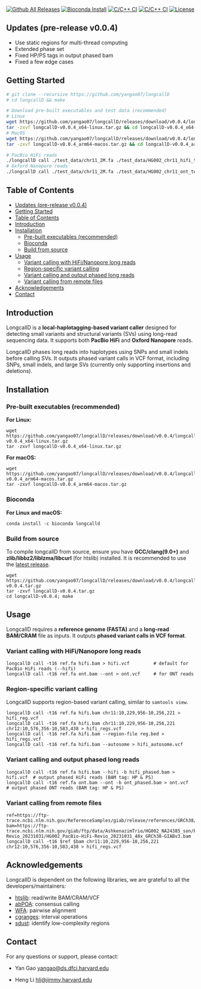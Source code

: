 <!-- # LongcallD: local-haplotagging-based small and structural variant calling -->

<!-- [![Latest Release](https://img.shields.io/github/release/yangao07/longcallD.svg?label=Release)](https://github.com/yangao07/longcallD/releases/latest) -->
[![Github All Releases](https://img.shields.io/github/downloads/yangao07/longcallD/total.svg?label=Download)](https://github.com/yangao07/longcallD/releases)
[![Bioconda Install](https://img.shields.io/conda/dn/bioconda/longcallD.svg?style=flag&label=Bioconda)](https://anaconda.org/bioconda/longcalld)
[![C/C++ CI](https://github.com/yangao07/longcallD/actions/workflows/linux-CI.yml/badge.svg)](https://github.com/yangao07/longcallD/actions/workflows/linux-CI.yml)
[![C/C++ CI](https://github.com/yangao07/longcallD/actions/workflows/macos-CI.yml/badge.svg)](https://github.com/yangao07/longcallD/actions/workflows/macos-CI.yml)
[![License](https://img.shields.io/badge/License-MIT-black.svg)](https://github.com/yangao07/longcallD/blob/main/LICENSE)
<!-- [![Published in Bioinformatics](https://img.shields.io/badge/Published%20in-Bioinformatics-blue.svg)](https://dx.doi.org/10.1093/bioinformatics/btaa963) -->
<!-- [![GitHub Issues](https://img.shields.io/github/issues/yangao07/longcallD.svg?label=Issues)](https://github.com/yangao07/longcallD/issues) -->
## Updates (pre-release v0.0.4)

* Use static regions for multi-thread computing
* Extended phase set
* Fixed HP/PS tags in output phased bam
* Fixed a few edge cases

## Getting Started
```sh
# git clone --recursive https://github.com/yangao07/longcallD
# cd longcallD && make

# Download pre-built executables and test data (recommended)
# Linux
wget https://github.com/yangao07/longcallD/releases/download/v0.0.4/longcallD-v0.0.4_x64-linux.tar.gz
tar -zxvf longcallD-v0.0.4_x64-linux.tar.gz && cd longcallD-v0.0.4_x64-linux
# MacOS
wget https://github.com/yangao07/longcallD/releases/download/v0.0.4/longcallD-v0.0.4_arm64-macos.tar.gz
tar -zxvf longcallD-v0.0.4_arm64-macos.tar.gz && cd longcallD-v0.0.4_arm64-macos

# PacBio HiFi reads
./longcallD call ./test_data/chr11_2M.fa ./test_data/HG002_chr11_hifi_test.bam --hifi > HG002_hifi_test.vcf
# Oxford Nanopore reads
./longcallD call ./test_data/chr11_2M.fa ./test_data/HG002_chr11_ont_test.bam --ont > HG002_ont_test.vcf
```
<!-- # man page for detailed command line options
man ./longcallD.1
``` -->

## Table of Contents
- [Updates (pre-release v0.0.4)](#updates-pre-release-v004)
- [Getting Started](#getting-started)
- [Table of Contents](#table-of-contents)
- [Introduction](#introduction)
- [Installation](#installation)
  - [Pre-built executables (recommended)](#pre-built-executables-recommended)
  - [Bioconda](#bioconda)
  - [Build from source](#build-from-source)
- [Usage](#usage)
  - [Variant calling with HiFi/Nanopore long reads](#variant-calling-with-hifinanopore-long-reads)
  - [Region-specific variant calling](#region-specific-variant-calling)
  - [Variant calling and output phased long reads](#variant-calling-and-output-phased-long-reads)
  - [Variant calling from remote files](#variant-calling-from-remote-files)
- [Acknowledgements](#acknowledgements)
- [Contact](#contact)


## Introduction
LongcallD is a **local-haplotagging-based variant caller** designed for detecting small variants and structural variants (SVs)
using long-read sequencing data. It supports both **PacBio HiFi** and **Oxford Nanopore** reads.

LongcallD phases long reads into haplotypes using SNPs and small indels before calling SVs. It outputs phased variant calls in VCF format, including SNPs, small indels, and large SVs (currently only supporting insertions and deletions).
## Installation

### Pre-built executables (recommended)
**For Linux:**
```
wget https://github.com/yangao07/longcallD/releases/download/v0.0.4/longcallD-v0.0.4_x64-linux.tar.gz
tar -zxvf longcallD-v0.0.4_x64-linux.tar.gz
```
**For macOS:**
```
wget https://github.com/yangao07/longcallD/releases/download/v0.0.4/longcallD-v0.0.4_arm64-macos.tar.gz
tar -zxvf longcallD-v0.0.4_arm64-macos.tar.gz
```

### Bioconda
**For Linux and macOS:**
```
conda install -c bioconda longcalld
```

### Build from source
To compile longcallD from source, ensure you have **GCC/clang(9.0+)** and **zlib/libbz2/liblzma/libcurl** (for htslib) installed. 
It is recommended to use the [latest release](https://github.com/yangao07/longcallD/releases).
```
wget https://github.com/yangao07/longcallD/releases/download/v0.0.4/longcallD-v0.0.4.tar.gz
tar -zxvf longcallD-v0.0.4.tar.gz
cd longcallD-v0.0.4; make
```

## Usage
LongcallD requires a **reference genome (FASTA)** and a **long-read BAM/CRAM** file as inputs. It outputs **phased variant calls in VCF format**.
### Variant calling with HiFi/Nanopore long reads
```
longcallD call -t16 ref.fa hifi.bam > hifi.vcf         # default for PacBio HiFi reads (--hifi)
longcallD call -t16 ref.fa ont.bam --ont > ont.vcf     # for ONT reads
```

### Region-specific variant calling
LongcallD supports region-based variant calling, similar to `samtools view`.
```
longcallD call -t16 ref.fa hifi.bam chr11:10,229,956-10,256,221 > hifi_reg.vcf
longcallD call -t16 ref.fa hifi.bam chr11:10,229,956-10,256,221 chr12:10,576,356-10,583,438 > hifi_regs.vcf
longcallD call -t16 ref.fa hifi.bam --region-file reg.bed > hifi_regs.vcf
longcallD call -t16 ref.fa hifi.bam --autosome > hifi_autosome.vcf
```

### Variant calling and output phased long reads
```
longcallD call -t16 ref.fa hifi.bam --hifi -b hifi_phased.bam > hifi.vcf  # output phased HiFi reads (BAM tag: HP & PS)
longcallD call -t16 ref.fa ont.bam --ont -b ont_phased.bam > ont.vcf      # output phased ONT reads (BAM tag: HP & PS)
```
### Variant calling from remote files
```
ref=https://ftp-trace.ncbi.nlm.nih.gov/ReferenceSamples/giab/release/references/GRCh38/GRCh38_GIABv3_no_alt_analysis_set_maskedGRC_decoys_MAP2K3_KMT2C_KCNJ18.fasta.gz
bam=https://ftp-trace.ncbi.nlm.nih.gov/giab/ftp/data/AshkenazimTrio/HG002_NA24385_son/PacBio_HiFi-Revio_20231031/HG002_PacBio-HiFi-Revio_20231031_48x_GRCh38-GIABv3.bam
longcallD call -t16 $ref $bam chr11:10,229,956-10,256,221 chr12:10,576,356-10,583,438 > hifi_regs.vcf
```

## Acknowledgements
LongcallD is dependent on the following libraries, we are grateful to all the developers/maintainers:

* [htslib](https://github.com/samtools/htslib): read/write BAM/CRAM/VCF
* [abPOA](https://github.com/yangao07/abPOA): consensus calling
* [WFA](https://github.com/smarco/WFA2-lib): pairwise alignment
* [cgranges](https://github.com/lh3/cgranges): interval operations
* [sdust](https://github.com/lh3/sdust): identify low-complexity regions

## Contact

For any questions or support, please contact:

* Yan Gao yangao@ds.dfci.harvard.edu

* Heng Li hli@jimmy.harvard.edu
